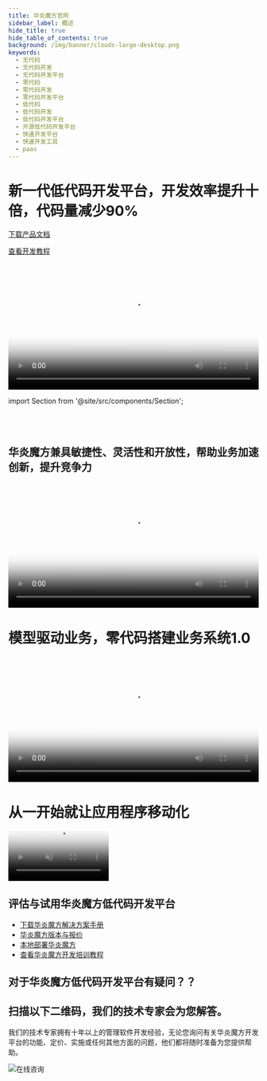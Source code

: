```yaml
---
title: 华炎魔方官网
sidebar_label: 概述
hide_title: true
hide_table_of_contents: true
background: /img/banner/clouds-large-desktop.png
keywords:
  - 无代码
  - 无代码开发
  - 无代码开发平台
  - 零代码
  - 零代码开发
  - 零代码开发平台
  - 低代码
  - 低代码开发
  - 低代码开发平台
  - 开源低代码开发平台
  - 快速开发平台
  - 快速开发工具
  - paas
---
```


# 新一代低代码开发平台，开发效率提升十倍，代码量减少90%

<a class="slds-button slds-button_brand slds-m-right_medium slds-var-p-vertical_xx-small" href="
https://www-steedos-com.oss-cn-beijing.aliyuncs.com/docs/%E5%8D%8E%E7%82%8E%E9%AD%94%E6%96%B9%E8%A7%A3%E5%86%B3%E6%96%B9%E6%A1%88%E6%89%8B%E5%86%8C.pdf" target="_blank">
下载产品文档
</a>

<a class="slds-button slds-button_brand slds-m-right_medium slds-var-p-vertical_xx-small" href="/developer/guide/" >
查看开发教程
</a>

<br/>
<br/>

<video src="https://www-steedos-com.oss-cn-beijing.aliyuncs.com/videos/creator/steedos-platform-features.mp4" controls="controls" poster="https://www-steedos-com.oss-cn-beijing.aliyuncs.com/videos/creator/steedos-platform-features.jpg" width="100%" loop="loop" playsinline="playsinline">
your browser does not support the video tag
</video>


import Section from '@site/src/components/Section';

<br/>
<br/>

<Section background="#f4f4f4" padding="50">

# 华炎魔方兼具敏捷性、灵活性和开放性，帮助业务加速创新，提升竞争力

<video src="https://www-steedos-com.oss-cn-beijing.aliyuncs.com/videos/creator/steedos-guide.mp4" controls="controls" poster="https://www-steedos-com.oss-cn-beijing.aliyuncs.com/videos/creator/steedos-guide.jpg" width="100%" loop="loop" playsinline="playsinline">
your browser does not support the video tag
</video>

</Section>

# 模型驱动业务，零代码搭建业务系统1.0

<video src="https://www-steedos-com.oss-cn-beijing.aliyuncs.com/videos/creator/steedos-object-manager.mp4" controls="controls" poster="https://www-steedos-com.oss-cn-beijing.aliyuncs.com/videos/creator/steedos-object-manager.jpg" width="100%" loop="loop" playsinline="playsinline">
your browser does not support the video tag
</video>

<p></p>


# 从一开始就让应用程序移动化

<video src="https://www-steedos-com.oss-cn-beijing.aliyuncs.com/videos/creator/workflow_mobile.mov" controls="controls" poster="/assets/workflow_mobile.png" width="40%" muted="muted" loop="loop" playsinline="playsinline">
your browser does not support the video tag
</video>

<p></p>


<Section background="#f4f4f4" padding="50">

# 评估与试用华炎魔方低代码开发平台

- [下载华炎魔方解决方案手册](https://www-steedos-com.oss-cn-beijing.aliyuncs.com/docs/%E5%8D%8E%E7%82%8E%E9%AD%94%E6%96%B9%E8%A7%A3%E5%86%B3%E6%96%B9%E6%A1%88%E6%89%8B%E5%86%8C.pdf)
- [华炎魔方版本与报价](/platform/pricing/)
- [本地部署华炎魔方](/developer/deploy/)
- [查看华炎魔方开发培训教程](/developer/guide/)

</Section>

<Section background="#215ca0" padding="50">
<div style={{color:"#FFFFFF"}}>

# 对于华炎魔方低代码开发平台有疑问？？
# 扫描以下二维码，我们的技术专家会为您解答。

我们的技术专家拥有十年以上的管理软件开发经验，无论您询问有关华炎魔方开发平台的功能、定价、实施或任何其他方面的问题，他们都将随时准备为您提供帮助。

![在线咨询](/assets/contact_by_weixin.png)

</div>

</Section>
